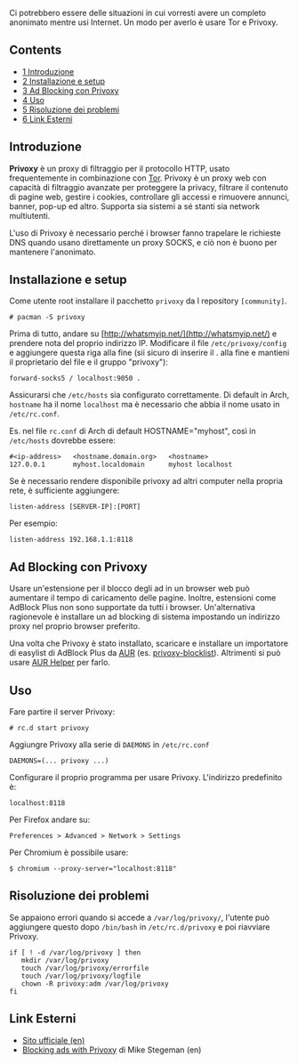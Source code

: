 Ci potrebbero essere delle situazioni in cui vorresti avere un completo anonimato mentre usi Internet. Un modo per averlo è usare Tor e Privoxy.

## Contents

*   [1 Introduzione](#Introduzione)
*   [2 Installazione e setup](#Installazione_e_setup)
*   [3 Ad Blocking con Privoxy](#Ad_Blocking_con_Privoxy)
*   [4 Uso](#Uso)
*   [5 Risoluzione dei problemi](#Risoluzione_dei_problemi)
*   [6 Link Esterni](#Link_Esterni)

## Introduzione

**Privoxy** è un proxy di filtraggio per il protocollo HTTP, usato frequentemente in combinazione con [Tor](/index.php/Tor "Tor"). Privoxy è un proxy web con capacità di filtraggio avanzate per proteggere la privacy, filtrare il contenuto di pagine web, gestire i cookies, controllare gli accessi e rimuovere annunci, banner, pop-up ed altro. Supporta sia sistemi a sé stanti sia network multiutenti.

L'uso di Privoxy è necessario perché i browser fanno trapelare le richieste DNS quando usano direttamente un proxy SOCKS, e ciò non è buono per mantenere l'anonimato.

## Installazione e setup

Come utente root installare il pacchetto `privoxy` da l repository `[community]`.

```
# pacman -S privoxy

```

Prima di tutto, andare su [http://whatsmyip.net/](http://whatsmyip.net/) e prendere nota del proprio indirizzo IP. Modificare il file `/etc/privoxy/config` e aggiungere questa riga alla fine (sii sicuro di inserire il . alla fine e mantieni il proprietario del file e il gruppo "privoxy"):

```
forward-socks5 / localhost:9050 .

```

Assicurarsi che `/etc/hosts` sia configurato correttamente. Di default in Arch, `hostname` ha il nome `localhost` ma è necessario che abbia il nome usato in `/etc/rc.conf`.

Es. nel file `rc.conf` di Arch di default HOSTNAME="myhost", così in `/etc/hosts` dovrebbe essere:

```
#<ip-address>   <hostname.domain.org>   <hostname>
127.0.0.1       myhost.localdomain      myhost localhost

```

Se è necessario rendere disponibile privoxy ad altri computer nella propria rete, è sufficiente aggiungere:

```
listen-address [SERVER-IP]:[PORT]

```

Per esempio:

```
listen-address 192.168.1.1:8118

```

## Ad Blocking con Privoxy

Usare un'estensione per il blocco degli ad in un browser web può aumentare il tempo di caricamento delle pagine. Inoltre, estensioni come AdBlock Plus non sono supportate da tutti i browser. Un'alternativa ragionevole è installare un ad blocking di sistema impostando un indirizzo proxy nel proprio browser preferito.

Una volta che Privoxy è stato installato, scaricare e installare un importatore di easylist di AdBlock Plus da [AUR](/index.php/AUR "AUR") (es. [privoxy-blocklist](https://aur.archlinux.org/packages/privoxy-blocklist/)). Altrimenti si può usare [AUR Helper](/index.php/AUR_Helper "AUR Helper") per farlo.

## Uso

Fare partire il server Privoxy:

```
# rc.d start privoxy

```

Aggiungre Privoxy alla serie di `DAEMONS` in `/etc/rc.conf`

```
DAEMONS=(... privoxy ...)

```

Configurare il proprio programma per usare Privoxy. L'indirizzo predefinito è:

```
localhost:8118

```

Per Firefox andare su:

```
Preferences > Advanced > Network > Settings

```

Per Chromium è possibile usare:

```
$ chromium --proxy-server="localhost:8118"

```

## Risoluzione dei problemi

Se appaiono errori quando si accede a `/var/log/privoxy/`, l'utente può aggiungere questo dopo `/bin/bash` in `/etc/rc.d/privoxy` e poi riavviare Privoxy.

```
if [ ! -d /var/log/privoxy ] then
   mkdir /var/log/privoxy
   touch /var/log/privoxy/errorfile
   touch /var/log/privoxy/logfile
   chown -R privoxy:adm /var/log/privoxy
fi

```

## Link Esterni

*   [Sito ufficiale (en)](http://www.privoxy.org/)
*   [Blocking ads with Privoxy](http://thestegemans.com/archives/2011/06/03/blocking_ads_on_arch_linux_with_privoxy/) di Mike Stegeman (en)